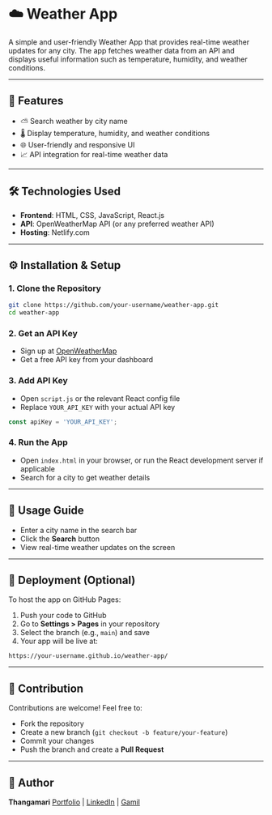 # ☁️ Weather App

A simple and user-friendly Weather App that provides real-time weather updates for any city. The app fetches weather data from an API and displays useful information such as temperature, humidity, and weather conditions.

---

## 🚀 Features

* ⛅ Search weather by city name
* 🌡️ Display temperature, humidity, and weather conditions
* 🌐 User-friendly and responsive UI
* 📈 API integration for real-time weather data

---

## 🛠️ Technologies Used

* **Frontend**: HTML, CSS, JavaScript, React.js
* **API**: OpenWeatherMap API (or any preferred weather API)
* **Hosting**: Netlify.com

---

## ⚙️ Installation & Setup

### 1. Clone the Repository

```bash
git clone https://github.com/your-username/weather-app.git
cd weather-app
```

### 2. Get an API Key

* Sign up at [OpenWeatherMap](https://openweathermap.org/)
* Get a free API key from your dashboard

### 3. Add API Key

* Open `script.js` or the relevant React config file
* Replace `YOUR_API_KEY` with your actual API key

```javascript
const apiKey = 'YOUR_API_KEY';
```

### 4. Run the App

* Open `index.html` in your browser, or run the React development server if applicable
* Search for a city to get weather details

---

## 📖 Usage Guide

* Enter a city name in the search bar
* Click the **Search** button
* View real-time weather updates on the screen

---

## 🚧 Deployment (Optional)

To host the app on GitHub Pages:

1. Push your code to GitHub
2. Go to **Settings > Pages** in your repository
3. Select the branch (e.g., `main`) and save
4. Your app will be live at:

```
https://your-username.github.io/weather-app/
```

---

## 📝 Contribution

Contributions are welcome! Feel free to:

* Fork the repository
* Create a new branch (`git checkout -b feature/your-feature`)
* Commit your changes
* Push the branch and create a **Pull Request**

---

## 👤 Author

**Thangamari**
[Portfolio](https://tm-dev-portfolio.web.app/) | [LinkedIn](https://www.linkedin.com/in/thanga-mari-03334126b/) | [Gamil](mailto:thangamari616@Gmail.com)
